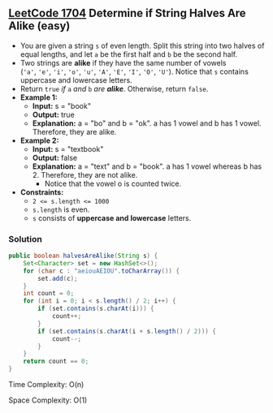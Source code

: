 ## [LeetCode 1704](https://leetcode.com/problems/determine-if-string-halves-are-alike/) Determine if String Halves Are Alike (easy)

- You are given a string `s` of even length. Split this string into two halves of equal lengths, and let `a` be the first half and `b` be the second half.
- Two strings are **alike** if they have the same number of vowels (`'a'`, `'e'`, `'i'`, `'o'`, `'u'`, `'A'`, `'E'`, `'I'`, `'O'`, `'U'`). Notice that `s` contains uppercase and lowercase letters.
- Return `true` _if_ `a` _and_ `b` _are **alike**_. Otherwise, return `false`.
- **Example 1:**
    - **Input:** s = "book"
    - **Output:** true
    - **Explanation:** a = "bo" and b = "ok". a has 1 vowel and b has 1 vowel. Therefore, they are alike.
- **Example 2:**
    - **Input:** s = "textbook"
    - **Output:** false
    - **Explanation:** a = "text" and b = "book". a has 1 vowel whereas b has 2. Therefore, they are not alike.
        - Notice that the vowel o is counted twice.
- **Constraints:**
    -   `2 <= s.length <= 1000`
    -   `s.length` is even.
    -   `s` consists of **uppercase and lowercase** letters.

### Solution

```java
public boolean halvesAreAlike(String s) {
    Set<Character> set = new HashSet<>();
    for (char c : "aeiouAEIOU".toCharArray()) {
        set.add(c);
    }
    int count = 0;
    for (int i = 0; i < s.length() / 2; i++) {
        if (set.contains(s.charAt(i))) {
            count++;
        }
        if (set.contains(s.charAt(i + s.length() / 2))) {
            count--;
        }
    }
    return count == 0;
}
```

Time Complexity: O(n)

Space Complexity: O(1)